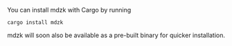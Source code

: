 You can install mdzk with Cargo by running

```
cargo install mdzk
```

mdzk will soon also be available as a pre-built binary for quicker installation.